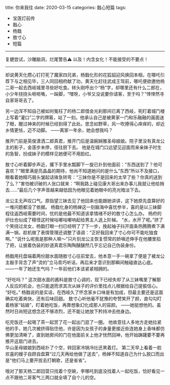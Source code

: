 title:	你来我往
date:	2020-03-15
categories: 戬心短篇
tags:
- 宝莲灯前传
- 戬心
- 杨戬
- 敖寸心
- 短篇
---

复健尝试，沙雕脑洞，烂尾警告⚠️
以及！内含女化！不能接受的不要点！<!--more-->

---
却说黄天化攒心钉打死了魔家四兄弟，杨戬化形的花狐貂迎风换回本相，在哪吒引荐下与之相见毕，三人同回相府献了功，黄天化赶往武成王驾前，哪吒便欲邀他杨二哥一起去西岐城里寻些好吃食。转头刚呼出个“杨”字，却哪里还有什么二郎在，小少年挠挠头咂咂嘴，一跺脚，“嘿呀，小爷又没说要你请客，至于吗？”悻悻然寻自家哥哥去了。

另一边浑不知自己被如何冤枉了的杨二郎借金光刹那间已离了西岐，死盯着城门楼上写着“灌口”二字的牌匾，站了一刻。他承认自己是被黄家一门和乐融融的画面迷了眼，醒过神来的时候已经到得了此处。思念如野草，风一吹撩得心痒痒的，却近乡情更怯，迈不动脚。
——离家一年余，她会想我吗？

推开门前是英俊潇洒二郎真君，推开门后是温婉娴雅圣母娘娘。院子里没有真龙公主的影子，金莲步未停，径往厨下去。
他是在城门口远望见迎面而来亲妹子时生的急智，扮成妹子的模样见她便可不用脸红。

敖寸心听着脚步声近，撂下手里水瓢脚下一旋已扑到他面前：“东西送到了？他可喜欢？”眼里满是亮晶晶的期待，他尚不知道她问的是什么“东西”所以不及接口，眼看着她精巧眉头皱起话锋急转弯：“三妹你是不是回来的太早了些？你真的送到了么？”害怕被识破的人张口就来：“啊我路上碰见康大哥出来办事儿我就让他给捎去……”最后几个字声音越来越低因为他眼见着她眼中的亮光暗淡下去。

龙公主无声叹口气。原指望三妹去见了他回来也能跟她讲讲，这下她原先盘算好的一堆问题都没了依据。
杨戬化身的杨婵这一刻脑海中喜忧参半，喜的是以三妹脚程往返西岐需要时间，忧的是他最不知道该拿情绪不好的敖寸心怎么办。
杨府的炉灶也似成了精怪这时候咕嘟咕嘟响起给男主人送上阶梯。
“水，水开了呢。”挤了个笑绕过龙女，杨戬打眼一扫已经明了了下一步，挽起袖子抖开面条热腾腾煮下满满一锅，趁机做了表情管理还调整了语调：“正好我回来了寸心你可不能吃独食啊。”
“说什么呢我是那种人嘛～”只片刻龙公主恢复惯常的娇嗔还伸手在他腰里掐了把，让披着伪装的妙道真君乐陶陶醺醺然几乎忘记自己伪装身份。

杨戬用托盘端着两份甜水面随敖寸心往前堂去，他本意一手一碗拿了便是了被龙公主敲手背念了声“烫的”立马乖巧听话，再后来才意识到那瞬间触碰直达心底。
——一年了她还生气吗？一年前他们本该紧紧相拥的。

“好吃吗？”
这次甜水面的酱料是敖寸心调的，现下已经失却了从三妹嘴里了解那人反应的机会，也只能退而求其次从妹子的评价里找点儿根据给自己提振信心。
“好吃。”
杨戬说的是实话，在西岐久了怀念家乡口味是有加成，但最主要还是这面确实吃着爽快，还有后味回甜。
敖寸心听他毫不犹豫的夸赞笑开了颜，直勾勾盯着杨家“姑娘”，盯着她吃饭，再靠想象幻化成那人的容颜。
——她挺想他的。虽然时日尚短这想念还不够浓烈，还不能让她放下矜持冲去他身边。

吃完饭还一起喝了茶一起赏了花一起出门逛了一圈。
他故意往人多地方走她拉紧他的手，她几次被挤得贴住他，许是因为女孩子的身量更接近些连她身上香味都仿佛更加清晰了，直到她房间的门在他面前关上他才恍然回神，他开始踌躇要不要再推开这扇门进去。
</br>
华山圣母娘娘到西岐扑了个空，转回家冷锅冷灶还黑着灯。
第二天早上看着一脸欢喜的嫂子自顾自盘算“过几天再给他做了送去”，杨婵不知道自己为什么脱口而出是“他们马上要开拔去打朝歌，还是省省”。

哦对了那天杨二郎回营只找着个空碗，李哪吒到底没找着人一起吃饭，恰好看见一点不跟他二哥客气三两口就全填了自个儿的空。
